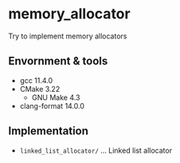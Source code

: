 # memory_allocator

Try to implement memory allocators

## Envornment & tools

- gcc 11.4.0
- CMake 3.22
    - GNU Make 4.3
- clang-format 14.0.0

## Implementation

- `linked_list_allocator/` ... Linked list allocator

